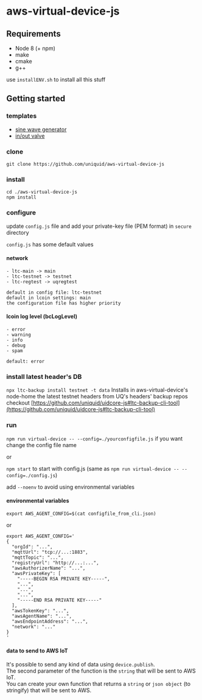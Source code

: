 # aws-virtual-device-js 

## Requirements  
- Node 8 (+ npm)
- make
- cmake
- g++

use `installENV.sh` to install all this stuff

## Getting started
### templates
- [sine wave generator](../../tree/template/sinewave)
- [in/out valve](../../tree/template/valve)

### clone
`git clone https://github.com/uniquid/aws-virtual-device-js`

### install
```
cd ./aws-virtual-device-js
npm install
```

### configure
update `config.js` file and add your private-key file (PEM format) in `secure` directory

`config.js` has some default values

#### network
```
- ltc-main -> main
- ltc-testnet -> testnet
- ltc-regtest -> uqregtest

default in config file: ltc-testnet
default in lcoin settings: main
the configuration file has higher priority
```
#### lcoin log level (bcLogLevel)
```
- error
- warning
- info
- debug
- spam

default: error 
```

### install latest header's DB
`npx ltc-backup install testnet -t data` Installs in aws-virtual-device's node-home the latest testnet headers from UQ's headers' backup repos   
checkout [https://github.com/uniquid/uidcore-js#ltc-backup-cli-tool](https://github.com/uniquid/uidcore-js#ltc-backup-cli-tool)

### run
`npm run virtual-device -- --config=./yourconfigfile.js` if you want change the config file name

or

`npm start` to start with config.js (same as `npm run virtual-device -- --config=./config.js`)

add `--noenv` to avoid using environmental variables

#### environmental variables
```
export AWS_AGENT_CONFIG=$(cat configfile_from_cli.json)
```
or

```
export AWS_AGENT_CONFIG='
{
  "orgId": "...",
  "mqttUrl": "tcp://...:1883",
  "mqttTopic": "...",
  "registryUrl": "http://...:...",
  "awsAuthorizerName": "...",
  "awsPrivateKey": [
    "-----BEGIN RSA PRIVATE KEY-----",
    "...",
    "...",
    "...",
    "-----END RSA PRIVATE KEY-----"
  ],
  "awsTokenKey": "...",
  "awsAgentName": "...",
  "awsEndpointAddress": "...",
  "network": "..."
}
'
```

#### data to send to AWS IoT

It's possible to send any kind of data using `device.publish`.    
The second parameter of the function is the `string` that will be sent to AWS IoT.    
You can create your own function that returns a `string` or `json object` (to stringify) that will be sent to AWS.    